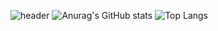 ![header](https://capsule-render.vercel.app/api?type=waving&color=E31A82&height=200&section=header&text=Shin%20Dong%20Hoon&fontSize=70&fontColor=CF1113&animation=twinkling&fontAlignY=35&stroke=bbdd26&strokeWidth=4)
![Anurag's GitHub stats](https://github-readme-stats.vercel.app/api?username=YesYourShin&show_icons=true&theme=radical)
![Top Langs](https://github-readme-stats.vercel.app/api/top-langs/?username=YesYourShin&layout=compact&theme=radical)
